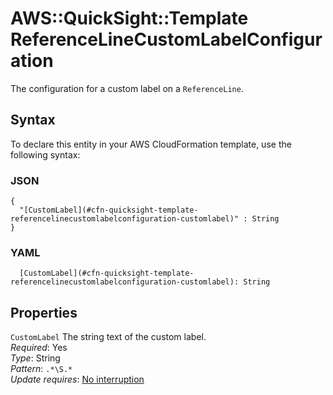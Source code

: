 # AWS::QuickSight::Template ReferenceLineCustomLabelConfiguration<a name="aws-properties-quicksight-template-referencelinecustomlabelconfiguration"></a>

The configuration for a custom label on a `ReferenceLine`\.

## Syntax<a name="aws-properties-quicksight-template-referencelinecustomlabelconfiguration-syntax"></a>

To declare this entity in your AWS CloudFormation template, use the following syntax:

### JSON<a name="aws-properties-quicksight-template-referencelinecustomlabelconfiguration-syntax.json"></a>

```
{
  "[CustomLabel](#cfn-quicksight-template-referencelinecustomlabelconfiguration-customlabel)" : String
}
```

### YAML<a name="aws-properties-quicksight-template-referencelinecustomlabelconfiguration-syntax.yaml"></a>

```
  [CustomLabel](#cfn-quicksight-template-referencelinecustomlabelconfiguration-customlabel): String
```

## Properties<a name="aws-properties-quicksight-template-referencelinecustomlabelconfiguration-properties"></a>

`CustomLabel`  <a name="cfn-quicksight-template-referencelinecustomlabelconfiguration-customlabel"></a>
The string text of the custom label\.  
*Required*: Yes  
*Type*: String  
*Pattern*: `.*\S.*`  
*Update requires*: [No interruption](https://docs.aws.amazon.com/AWSCloudFormation/latest/UserGuide/using-cfn-updating-stacks-update-behaviors.html#update-no-interrupt)